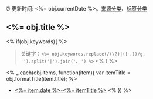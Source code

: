 :alarm_clock: 更新时间: <%= obj.currentDate %>。[来源分类](/README.md)、[标签分类](/TAGS.md)

## <%= obj.title %>

<% if(obj.keywords){ %>
> 关键字：`<%= obj.keywords.replace(/(\?)|([：])/g, '').split('|').join('`、`') %>`
<% } %>

<% _.each(obj.items, function(item){ var itemTitle = obj.formatTitle(item.title); %>
- [<%= item.date %>-<%= itemTitle %>](<%= item.link %>) <% }) %>
